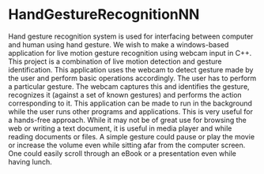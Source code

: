# HandGestureRecognitionNN
Hand gesture recognition system is used for interfacing between computer and human using hand gesture. We wish to make a windows-based application for live motion gesture recognition using webcam input in C++. This project is a combination of live motion detection and gesture identification. This application uses the webcam to detect gesture made by the user and perform basic operations accordingly. The user has to perform a particular gesture. The webcam captures this and identifies the gesture, recognizes it (against a set of known gestures) and performs the action corresponding to it. This application can be made to run in the background while the user runs other programs and applications. This is very useful for a hands-free approach. While it may not be of great use for browsing the web or writing a text document, it is useful in media player and while reading documents or files. A simple gesture could pause or play the movie or increase the volume even while sitting afar from the computer screen. One could easily scroll through an eBook or a presentation even while having lunch.
